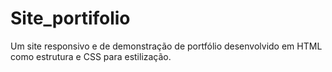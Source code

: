 # Site_portifolio
Um site responsivo e de demonstração de portfólio desenvolvido em HTML como estrutura e CSS para estilização. 
